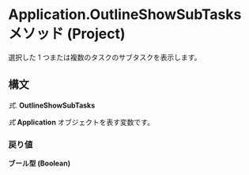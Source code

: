 
# Application.OutlineShowSubTasks メソッド (Project)

選択した 1 つまたは複数のタスクのサブタスクを表示します。


## 構文

 _式_. **OutlineShowSubTasks**

 _式_ **Application** オブジェクトを表す変数です。


### 戻り値

 **ブール型 (Boolean)**

